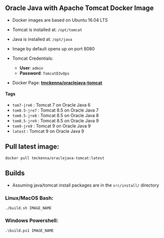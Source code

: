 ## Oracle Java with Apache Tomcat Docker Image

* Docker images are based on Ubuntu 16.04 LTS
* Tomcat is installed at: `/opt/tomcat`
* Java is installed at: `/opt/java`
* Image by default opens up on port 8080
* Tomcat Credentials:
    * **User**: ` admin `
    * **Password**: ` TomcatD3vOps `

* Docker Page: **[tmckenna/oraclejava-tomcat](https://hub.docker.com/r/tmckenna/oraclejava-tomcat/)**

#### Tags
* `tom7-jre6` : Tomcat 7 on Oracle Java 6
* `tom8.5-jre7` : Tomcat 8.5 on Oracle Java 7
* `tom8.5-jre8` : Tomcat 8.5 on Oracle Java 8
* `tom8.5-jre9` : Tomcat 8.5 on Oracle Java 9
* `tom9-jre9` : Tomcat 9 on Oracle Java 9
* `latest` : Tomcat 9 on Oracle Java 9

## Pull latest image:
    docker pull tmckenna/oraclejava-tomcat:latest
## Builds
* Assuming java/tomcat install packages are in the `src/install/` directory
### Linux/MacOS Bash:
    ./build.sh IMAGE_NAME
### Windows Powershell:
    .\build.ps1 IMAGE_NAME
